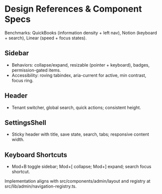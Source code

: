 # Design References & Component Specs

Benchmarks: QuickBooks (information density + left nav), Notion (keyboard + search), Linear (speed + focus states).

## Sidebar
- Behaviors: collapse/expand, resizable (pointer + keyboard), badges, permission-gated items.
- Accessibility: roving tabindex, aria-current for active, min contrast, focus ring.

## Header
- Tenant switcher, global search, quick actions; consistent height.

## SettingsShell
- Sticky header with title, save state, search, tabs; responsive content width.

## Keyboard Shortcuts
- Mod+B toggle sidebar; Mod+[ collapse; Mod+] expand; search focus shortcut.

Implementation aligns with src/components/admin/layout and registry at src/lib/admin/navigation-registry.ts.
